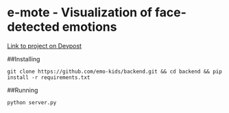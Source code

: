 # e-mote - Visualization of face-detected emotions 
[Link to project on Devpost](http://devpost.com/software/e-mote)

##Installing
```
git clone https://github.com/emo-kids/backend.git && cd backend && pip install -r requirements.txt
```

##Running
```
python server.py
```

